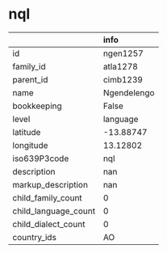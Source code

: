 # nql
|                      | info        |
|:---------------------|:------------|
| id                   | ngen1257    |
| family_id            | atla1278    |
| parent_id            | cimb1239    |
| name                 | Ngendelengo |
| bookkeeping          | False       |
| level                | language    |
| latitude             | -13.88747   |
| longitude            | 13.12802    |
| iso639P3code         | nql         |
| description          | nan         |
| markup_description   | nan         |
| child_family_count   | 0           |
| child_language_count | 0           |
| child_dialect_count  | 0           |
| country_ids          | AO          |